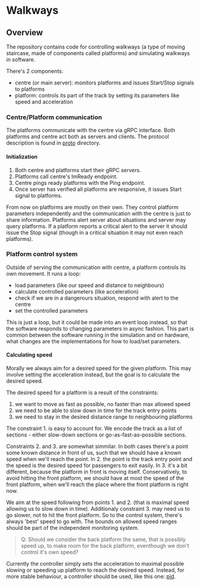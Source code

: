# Walkways

## Overview

The repository contains code for controlling walkways (a type of moving staircase, made of components called platforms) and simulating walkways in software.

There's 2 components: 
  - centre (or main server): monitors platforms and issues Start/Stop signals to platforms
  - platform: controls its part of the track by setting its parameters like speed and acceleration

### Centre/Platform communication

The platforms communicate with the centre via gRPC interface. Both platforms and centre act both as servers and clients. The protocol description is found in [proto](./core/src/proto/) directory.

#### Initialization

1. Both centre and platforms start their gRPC servers. 
2. Platforms call centre's ImReady endpoint.
3. Centre pings ready platforms with the Ping endpoint.
4. Once server has verified all platforms are responsive, it issues Start signal to platforms.

From now on platforms are mostly on their own. They control platform parameters independently and the communication with the centre is just to share information. Platforms alert server about situations and server may query platforms. If a platform reports a critical alert to the server it should issue the Stop signal (though in a critical situation it may not even reach platforms).

### Platform control system

Outside of serving the communication with centre, a platform controls its own movement.
It runs a loop: 

 - load parameters (like our speed and distance to neighbours)
 - calculate controlled parameters (like acceleration)
 - check if we are in a dangerours situation, respond with alert to the centre
 - set the controlled parameters

This is just a loop, but it could be made into an event loop instead, so that the software responds to changing parameters in async fashion. This part is common between the software running in the simulation and on hardware, what changes are the implementations for how to load/set parameters. 

#### Calculating speed

Morally we always aim for a desired speed for the given platform. This may involve setting the acceleration instead, but the goal is to calculate the desired speed.

The desired speed for a platform is a result of the constraints:
1. we want to move as fast as possible, no faster than max allowed speed
2. we need to be able to slow down in time for the track entry points
3. we need to stay in the desired distance range to neighbouring platforms

The constraint 1. is easy to account for. We encode the track as a list of sections - either slow-down sections or go-as-fast-as-possible sections.

Constraints 2. and 3. are somewhat simmilar. In both cases there's a point some known distance in front of us,
such that we should have a known speed when we'll reach the point. In 2. the point is the track entry point and the speed is the desired speed for passengers to exit easily. In 3. it's a bit different, because the platform in front is moving itself. Conservatively, to avoid hitting the front platform, we should have at most the speed of the front platform, when we'll reach the place where the front platform is right now.

We aim at the speed following from points 1. and 2. (that is maximal speed allowing us to slow down in time).
Additionaly constraint 3. may need us to go slower, not to hit the front platform. So to the control system, there's always 'best' speed to go with. The bounds on allowed speed ranges should be part of the independent monitoring system.

> Q: Should we consider the back platform the same, that is possibly speed up, to make room for the back platform, eventhough we don't control it's own speed?

Currently the controller simply sets the acceleration to maximal possible slowing or speeding up platform to reach the desired speed. Instead, for more stable behaviour, a controller should be used, like this one: [pid](https://docs.rs/pid/latest/pid/).
